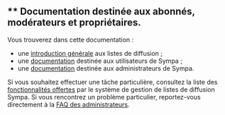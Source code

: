 ** Documentation destinée aux abonnés, modérateurs et propriétaires.
--------------------------------------------------------------------

Vous trouverez dans cette documentation :

-   une [introduction générale](help/introduction.md) aux listes de diffusion ;
-   une [documentation](help/user.md) destinée aux utilisateurs de Sympa ;
-   une [documentation](help/admin.md) destinée aux administrateurs de Sympa.

Si vous souhaitez effectuer une tâche particulière, consultez la liste des [fonctionnalités offertes](help/introduction#features.md) par le système de gestion de listes de diffusion Sympa.
Si vous rencontrez un problème particulier, reportez-vous directement à la [FAQ des administrateurs](help/faqadmin.md).
